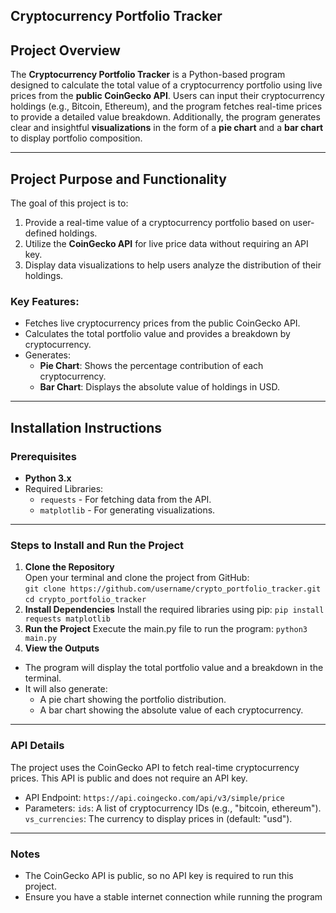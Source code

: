 ## Cryptocurrency Portfolio Tracker

## Project Overview  
The **Cryptocurrency Portfolio Tracker** is a Python-based program designed to calculate the total value of a cryptocurrency portfolio using live prices from the **public CoinGecko API**. Users can input their cryptocurrency holdings (e.g., Bitcoin, Ethereum), and the program fetches real-time prices to provide a detailed value breakdown. Additionally, the program generates clear and insightful **visualizations** in the form of a **pie chart** and a **bar chart** to display portfolio composition.

---

## Project Purpose and Functionality  
The goal of this project is to:  
1. Provide a real-time value of a cryptocurrency portfolio based on user-defined holdings.  
2. Utilize the **CoinGecko API** for live price data without requiring an API key.  
3. Display data visualizations to help users analyze the distribution of their holdings.

### Key Features:
- Fetches live cryptocurrency prices from the public CoinGecko API.  
- Calculates the total portfolio value and provides a breakdown by cryptocurrency.  
- Generates:
   - **Pie Chart**: Shows the percentage contribution of each cryptocurrency.  
   - **Bar Chart**: Displays the absolute value of holdings in USD.  

---

## Installation Instructions  

### Prerequisites  
- **Python 3.x**  
- Required Libraries:
  - `requests` - For fetching data from the API.  
  - `matplotlib` - For generating visualizations.  

---

### Steps to Install and Run the Project  

1. **Clone the Repository**  
   Open your terminal and clone the project from GitHub:  
   `git clone https://github.com/username/crypto_portfolio_tracker.git`
   `cd crypto_portfolio_tracker`
2. **Install Dependencies**
Install the required libraries using pip:
  `pip install requests matplotlib`
3. **Run the Project**
Execute the main.py file to run the program:
  `python3 main.py`
4. **View the Outputs**
  * The program will display the total portfolio value and a breakdown in the terminal.
  * It will also generate:
    - A pie chart showing the portfolio distribution.
    - A bar chart showing the absolute value of each cryptocurrency.

---

### API Details
The project uses the CoinGecko API to fetch real-time cryptocurrency prices. This API is public and does not require an API key.

* API Endpoint: `https://api.coingecko.com/api/v3/simple/price`
* Parameters:
    `ids`: A list of cryptocurrency IDs (e.g., "bitcoin, ethereum").
    `vs_currencies`: The currency to display prices in (default: "usd").  

---

### Notes
- The CoinGecko API is public, so no API key is required to run this project.
- Ensure you have a stable internet connection while running the program
